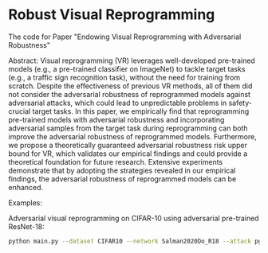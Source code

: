 # Robust Visual Reprogramming

The code for Paper "Endowing Visual Reprogramming with Adversarial Robustness"

Abstract:
Visual reprogramming (VR) leverages well-developed pre-trained models (e.g., a pre-trained classifier on ImageNet) to tackle target tasks (e.g., a traffic sign recognition task), without the need for training from scratch. Despite the effectiveness of previous VR methods, all of them did not consider the adversarial robustness of reprogrammed models against adversarial attacks, which could lead to unpredictable problems in safety-crucial target tasks. In this paper, we empirically find that reprogramming pre-trained models with adversarial robustness and incorporating adversarial samples from the target task during reprogramming can both improve the adversarial robustness of reprogrammed models. Furthermore, we propose a theoretically guaranteed adversarial robustness risk upper bound for VR, which validates our empirical findings and could provide a theoretical foundation for future research. Extensive experiments demonstrate that by adopting the strategies revealed in our empirical findings, the adversarial robustness of reprogrammed models can be enhanced.



Examples:

Adversarial visual reprogramming on CIFAR-10 using adversarial pre-trained ResNet-18:

```bash
python main.py --dataset CIFAR10 --network Salman2020Do_R18 --attack pgd --vp full --mapping_method fc --lr_vp 1e-3 --lr_lm 1e-3 --wd 1e-3 --seed 0 --gpu 5 --bs 256 --port 1205
```

